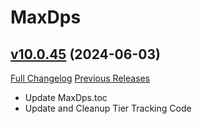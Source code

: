 # MaxDps

## [v10.0.45](https://github.com/kaminaris/MaxDps/tree/v10.0.45) (2024-06-03)
[Full Changelog](https://github.com/kaminaris/MaxDps/compare/v10.0.44...v10.0.45) [Previous Releases](https://github.com/kaminaris/MaxDps/releases)

- Update MaxDps.toc  
- Update and Cleanup Tier Tracking Code  
